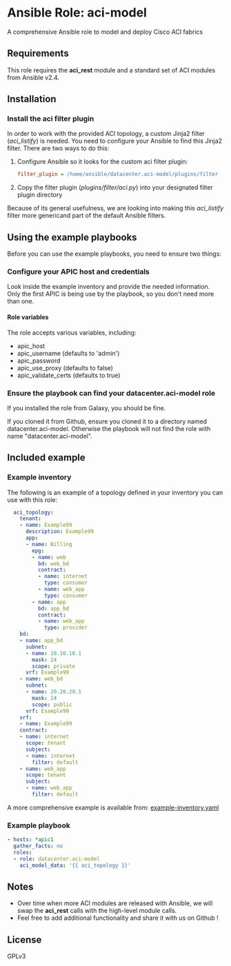 # Ansible Role: aci-model
A comprehensive Ansible role to model and deploy Cisco ACI fabrics


## Requirements
This role requires the **aci_rest** module and a standard set of ACI modules from Ansible v2.4.

## Installation

### Install the aci filter plugin
In order to work with the provided ACI topology, a custom Jinja2 filter (*aci_listify*) is needed.
You need to configure your Ansible to find this Jinja2 filter. There are two ways to do this:

 1. Configure Ansible so it looks for the custom aci filter plugin:

      ```ini
      filter_plugin = /home/ansible/datacenter.aci-model/plugins/filter
      ```

 2. Copy the filter plugin (*plugins/filter/aci.py*) into your designated filter plugin directory

Because of its general usefulness, we are looking into making this *aci_listify* filter more genericand part of the default Ansible filters.

## Using the example playbooks
Before you can use the example playbooks, you need to ensure two things:

### Configure your APIC host and credentials
Look inside the example inventory and provide the needed information.
Only the first APIC is being use by the playbook, so you don't need more than one.

#### Role variables
The role accepts various variables, including:

- apic_host
- apic_username (defaults to 'admin')
- apic_password
- apic_use_proxy (defaults to false)
- apic_validate_certs (defaults to true)

### Ensure the playbook can find your datacenter.aci-model role
If you installed the role from Galaxy, you should be fine.

If you cloned it from Github, ensure you cloned it to a directory named datacenter.aci-model.
Otherwise the playbook will not find the role with name "datacenter.aci-model".

## Included example
### Example inventory
The following is an example of a topology defined in your inventory you can use with this role:

```yaml
  aci_topology:
    tenant:
    - name: Example99
      description: Example99
      app:
      - name: Billing
        epg:
        - name: web
          bd: web_bd
          contract:
          - name: internet
            type: consumer
          - name: web_app
            type: consumer
        - name: app
          bd: app_bd
          contract:
          - name: web_app
            type: provider
    bd:
    - name: app_bd
      subnet:
      - name: 10.10.10.1
        mask: 24
        scope: private
      vrf: Example99
    - name: web_bd
      subnet:
      - name: 20.20.20.1
        mask: 24
        scope: public
      vrf: Example99
    vrf:
    - name: Example99
    contract:
    - name: internet
      scope: tenant
      subject:
      - name: internet
        filter: default
    - name: web_app
      scope: tenant
      subject:
      - name: web_app
        filter: default
```
A more comprehensive example is available from: [example-inventory.yaml](example-inventory.yaml)

### Example playbook

```yaml
- hosts: *apic1
  gather_facts: no
  roles:
  - role: datacenter.aci-model
    aci_model_data: '{{ aci_topology }}'
```

## Notes
- Over time when more ACI modules are released with Ansible, we will swap the **aci_rest** calls with the high-level module calls.
- Feel free to add additional functionality and share it with us on Github !


## License
GPLv3
